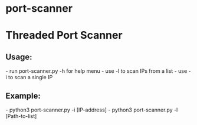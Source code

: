 # port-scanner

<h1> Threaded Port Scanner </h1>

<h2> Usage: </h2>
 - run port-scanner.py -h for help menu
 - use -l to scan IPs from a list
 - use -i to scan a single IP


<h2> Example: </h2>
 - python3 port-scanner.py -i [IP-address]
 - python3 port-scanner.py -l [Path-to-list]
